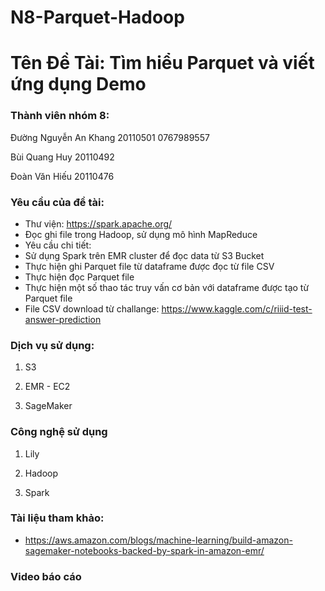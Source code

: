 # N8-Parquet-Hadoop
# Tên Đề Tài: Tìm hiểu Parquet và viết ứng dụng Demo

### Thành viên nhóm 8:

Đường Nguyễn An Khang 20110501 0767989557

Bùi Quang Huy 20110492

Đoàn Văn Hiếu 20110476

### Yêu cầu của đề tài:

- Thư viện: https://spark.apache.org/
- Đọc ghi file trong Hadoop, sử dụng mô hình MapReduce
- Yêu cầu chi tiết:
- Sử dụng Spark trên EMR cluster để đọc data từ S3 Bucket
- Thực hiện ghi Parquet file từ dataframe được đọc từ file CSV
- Thực hiện đọc Parquet file
- Thực hiện một số thao tác truy vấn cơ bản với dataframe được tạo từ Parquet file
- File CSV download từ challange: https://www.kaggle.com/c/riiid-test-answer-prediction

### Dịch vụ sử dụng:

1. S3

2. EMR - EC2

3. SageMaker

### Công nghệ sử dụng

1. Lily

2. Hadoop

3. Spark

### Tài liệu tham khảo:

- https://aws.amazon.com/blogs/machine-learning/build-amazon-sagemaker-notebooks-backed-by-spark-in-amazon-emr/

### Video báo cáo
